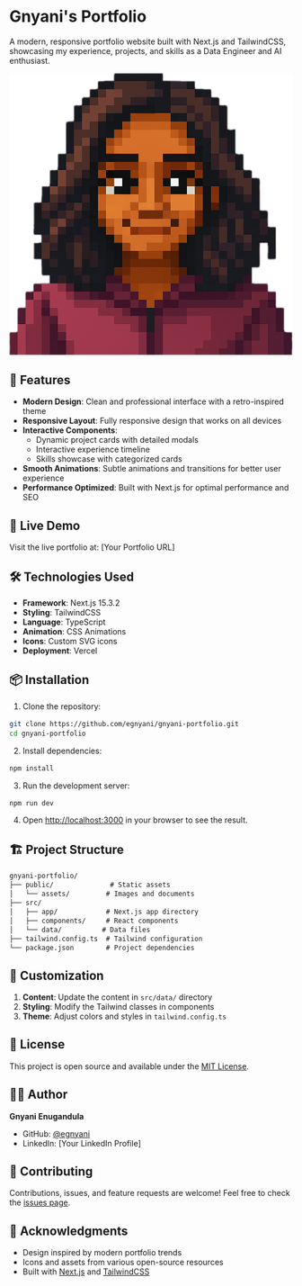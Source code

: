 # Gnyani's Portfolio

A modern, responsive portfolio website built with Next.js and TailwindCSS, showcasing my experience, projects, and skills as a Data Engineer and AI enthusiast.

![Portfolio Preview](public/assets/Subject.PNG)

## 🌟 Features

- **Modern Design**: Clean and professional interface with a retro-inspired theme
- **Responsive Layout**: Fully responsive design that works on all devices
- **Interactive Components**: 
  - Dynamic project cards with detailed modals
  - Interactive experience timeline
  - Skills showcase with categorized cards
- **Smooth Animations**: Subtle animations and transitions for better user experience
- **Performance Optimized**: Built with Next.js for optimal performance and SEO

## 🚀 Live Demo

Visit the live portfolio at: [Your Portfolio URL]

## 🛠️ Technologies Used

- **Framework**: Next.js 15.3.2
- **Styling**: TailwindCSS
- **Language**: TypeScript
- **Animation**: CSS Animations
- **Icons**: Custom SVG icons
- **Deployment**: Vercel

## 📦 Installation

1. Clone the repository:
```bash
git clone https://github.com/egnyani/gnyani-portfolio.git
cd gnyani-portfolio
```

2. Install dependencies:
```bash
npm install
```

3. Run the development server:
```bash
npm run dev
```

4. Open [http://localhost:3000](http://localhost:3000) in your browser to see the result.

## 🏗️ Project Structure

```
gnyani-portfolio/
├── public/              # Static assets
│   └── assets/         # Images and documents
├── src/
│   ├── app/            # Next.js app directory
│   ├── components/     # React components
│   └── data/          # Data files
├── tailwind.config.ts  # Tailwind configuration
└── package.json        # Project dependencies
```

## 🎨 Customization

1. **Content**: Update the content in `src/data/` directory
2. **Styling**: Modify the Tailwind classes in components
3. **Theme**: Adjust colors and styles in `tailwind.config.ts`

## 📝 License

This project is open source and available under the [MIT License](LICENSE).

## 👨‍💻 Author

**Gnyani Enugandula**
- GitHub: [@egnyani](https://github.com/egnyani)
- LinkedIn: [Your LinkedIn Profile]

## 🤝 Contributing

Contributions, issues, and feature requests are welcome! Feel free to check the [issues page](https://github.com/egnyani/gnyani-portfolio/issues).

## 🙏 Acknowledgments

- Design inspired by modern portfolio trends
- Icons and assets from various open-source resources
- Built with [Next.js](https://nextjs.org) and [TailwindCSS](https://tailwindcss.com)
